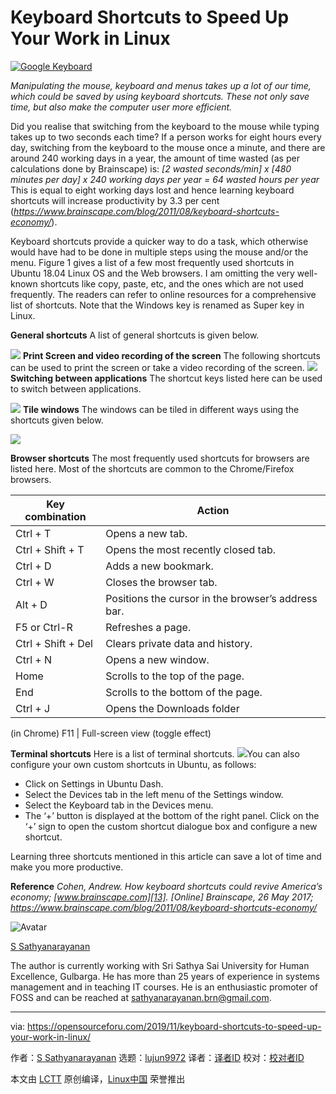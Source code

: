 [#]: collector: (lujun9972)
[#]: translator: ( )
[#]: reviewer: ( )
[#]: publisher: ( )
[#]: url: ( )
[#]: subject: (Keyboard Shortcuts to Speed Up Your Work in Linux)
[#]: via: (https://opensourceforu.com/2019/11/keyboard-shortcuts-to-speed-up-your-work-in-linux/)
[#]: author: (S Sathyanarayanan https://opensourceforu.com/author/s-sathyanarayanan/)

Keyboard Shortcuts to Speed Up Your Work in Linux
======

[![Google Keyboard][1]][2]

_Manipulating the mouse, keyboard and menus takes up a lot of our time, which could be saved by using keyboard shortcuts. These not only save time, but also make the computer user more efficient._

Did you realise that switching from the keyboard to the mouse while typing takes up to two seconds each time? If a person works for eight hours every day, switching from the keyboard to the mouse once a minute, and there are around 240 working days in a year, the amount of time wasted (as per calculations done by Brainscape) is:
_[2 wasted seconds/min] x [480 minutes per day] x 240 working days per year = 64 wasted hours per year_
This is equal to eight working days lost and hence learning keyboard shortcuts will increase productivity by 3.3 per cent (_<https://www.brainscape.com/blog/2011/08/keyboard-shortcuts-economy/>_).

Keyboard shortcuts provide a quicker way to do a task, which otherwise would have had to be done in multiple steps using the mouse and/or the menu. Figure 1 gives a list of a few most frequently used shortcuts in Ubuntu 18.04 Linux OS and the Web browsers. I am omitting the very well-known shortcuts like copy, paste, etc, and the ones which are not used frequently. The readers can refer to online resources for a comprehensive list of shortcuts. Note that the Windows key is renamed as Super key in Linux.

**General shortcuts**
A list of general shortcuts is given below.

[![][3]][4]
**Print Screen and video recording of the screen**
The following shortcuts can be used to print the screen or take a video recording of the screen.
[![][5]][6]**Switching between applications**
The shortcut keys listed here can be used to switch between applications.

[![][7]][8]
**Tile windows**
The windows can be tiled in different ways using the shortcuts given below.

[![][9]][10]

**Browser shortcuts**
The most frequently used shortcuts for browsers are listed here. Most of the shortcuts are common to the Chrome/Firefox browsers.

**Key combination** | **Action**
---|---
Ctrl + T | Opens a new tab.
Ctrl + Shift + T | Opens the most recently closed tab.
Ctrl + D | Adds a new bookmark.
Ctrl + W | Closes the browser tab.
Alt + D | Positions the cursor in the browser’s address bar.
F5 or Ctrl-R | Refreshes a page.
Ctrl + Shift + Del | Clears private data and history.
Ctrl + N | Opens a new window.
Home | Scrolls to the top of the page.
End | Scrolls to the bottom of the page.
Ctrl + J | Opens the Downloads folder
(in Chrome)
F11 | Full-screen view (toggle effect)

**Terminal shortcuts**
Here is a list of terminal shortcuts.
[![][11]][12]You can also configure your own custom shortcuts in Ubuntu, as follows:

  * Click on Settings in Ubuntu Dash.
  * Select the Devices tab in the left menu of the Settings window.
  * Select the Keyboard tab in the Devices menu.
  * The ‘+’ button is displayed at the bottom of the right panel. Click on the ‘+’ sign to open the custom shortcut dialogue box and configure a new shortcut.



Learning three shortcuts mentioned in this article can save a lot of time and make you more productive.

**Reference**
_Cohen, Andrew. How keyboard shortcuts could revive America’s economy; [www.brainscape.com][13]. [Online] Brainscape, 26 May 2017; <https://www.brainscape.com/blog/2011/08/keyboard-shortcuts-economy/>_

![Avatar][14]

[S Sathyanarayanan][15]

The author is currently working with Sri Sathya Sai University for Human Excellence, Gulbarga. He has more than 25 years of experience in systems management and in teaching IT courses. He is an enthusiastic promoter of FOSS and can be reached at [sathyanarayanan.brn@gmail.com][16].

--------------------------------------------------------------------------------

via: https://opensourceforu.com/2019/11/keyboard-shortcuts-to-speed-up-your-work-in-linux/

作者：[S Sathyanarayanan][a]
选题：[lujun9972][b]
译者：[译者ID](https://github.com/译者ID)
校对：[校对者ID](https://github.com/校对者ID)

本文由 [LCTT](https://github.com/LCTT/TranslateProject) 原创编译，[Linux中国](https://linux.cn/) 荣誉推出

[a]: https://opensourceforu.com/author/s-sathyanarayanan/
[b]: https://github.com/lujun9972
[1]: https://i1.wp.com/opensourceforu.com/wp-content/uploads/2016/12/Google-Keyboard.jpg?resize=696%2C418&ssl=1 (Google Keyboard)
[2]: https://i1.wp.com/opensourceforu.com/wp-content/uploads/2016/12/Google-Keyboard.jpg?fit=750%2C450&ssl=1
[3]: https://i0.wp.com/opensourceforu.com/wp-content/uploads/2019/11/1.png?resize=350%2C319&ssl=1
[4]: https://i0.wp.com/opensourceforu.com/wp-content/uploads/2019/11/1.png?ssl=1
[5]: https://i1.wp.com/opensourceforu.com/wp-content/uploads/2019/11/NW.png?resize=350%2C326&ssl=1
[6]: https://i1.wp.com/opensourceforu.com/wp-content/uploads/2019/11/NW.png?ssl=1
[7]: https://i1.wp.com/opensourceforu.com/wp-content/uploads/2019/11/2.png?resize=350%2C264&ssl=1
[8]: https://i1.wp.com/opensourceforu.com/wp-content/uploads/2019/11/2.png?ssl=1
[9]: https://i1.wp.com/opensourceforu.com/wp-content/uploads/2019/11/3.png?resize=350%2C186&ssl=1
[10]: https://i1.wp.com/opensourceforu.com/wp-content/uploads/2019/11/3.png?ssl=1
[11]: https://i2.wp.com/opensourceforu.com/wp-content/uploads/2019/11/7.png?resize=350%2C250&ssl=1
[12]: https://i2.wp.com/opensourceforu.com/wp-content/uploads/2019/11/7.png?ssl=1
[13]: http://www.brainscape.com
[14]: https://secure.gravatar.com/avatar/736684a2707f2ed7ae72675edf7bb3ee?s=100&r=g
[15]: https://opensourceforu.com/author/s-sathyanarayanan/
[16]: mailto:sathyanarayanan.brn@gmail.com

